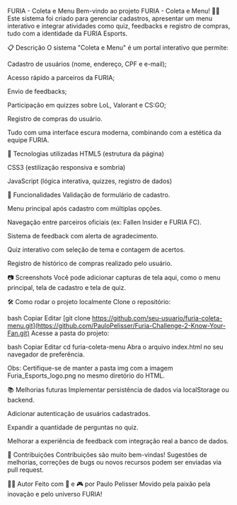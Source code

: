 FURIA - Coleta e Menu
Bem-vindo ao projeto FURIA - Coleta e Menu! 🎯🛒
Este sistema foi criado para gerenciar cadastros, apresentar um menu interativo e integrar atividades como quiz, feedbacks e registro de compras, tudo com a identidade da FURIA Esports.



📋 Descrição
O sistema "Coleta e Menu" é um portal interativo que permite:

Cadastro de usuários (nome, endereço, CPF e e-mail);

Acesso rápido a parceiros da FURIA;

Envio de feedbacks;

Participação em quizzes sobre LoL, Valorant e CS:GO;

Registro de compras do usuário.

Tudo com uma interface escura moderna, combinando com a estética da equipe FURIA.

🚀 Tecnologias utilizadas
HTML5 (estrutura da página)

CSS3 (estilização responsiva e sombria)

JavaScript (lógica interativa, quizzes, registro de dados)

🎯 Funcionalidades
Validação de formulário de cadastro.

Menu principal após cadastro com múltiplas opções.

Navegação entre parceiros oficiais (ex: Fallen Insider e FURIA FC).

Sistema de feedback com alerta de agradecimento.

Quiz interativo com seleção de tema e contagem de acertos.

Registro de histórico de compras realizado pelo usuário.

📷 Screenshots
Você pode adicionar capturas de tela aqui, como o menu principal, tela de cadastro e tela de quiz.

🛠️ Como rodar o projeto localmente
Clone o repositório:

bash
Copiar
Editar
[git clone https://github.com/seu-usuario/furia-coleta-menu.git](https://github.com/PauloPelisser/Furia-Challenge-2-Know-Your-Fan.git)
Acesse a pasta do projeto:

bash
Copiar
Editar
cd furia-coleta-menu
Abra o arquivo index.html no seu navegador de preferência.

Obs: Certifique-se de manter a pasta img com a imagem Furia_Esports_logo.png no mesmo diretório do HTML.

📚 Melhorias futuras
Implementar persistência de dados via localStorage ou backend.

Adicionar autenticação de usuários cadastrados.

Expandir a quantidade de perguntas no quiz.

Melhorar a experiência de feedback com integração real a banco de dados.

🤝 Contribuições
Contribuições são muito bem-vindas!
Sugestões de melhorias, correções de bugs ou novos recursos podem ser enviadas via pull request.

🧑‍💻 Autor
Feito com 🖤 e 🎮 por Paulo Pelisser
Movido pela paixão pela inovação e pelo universo FURIA!
